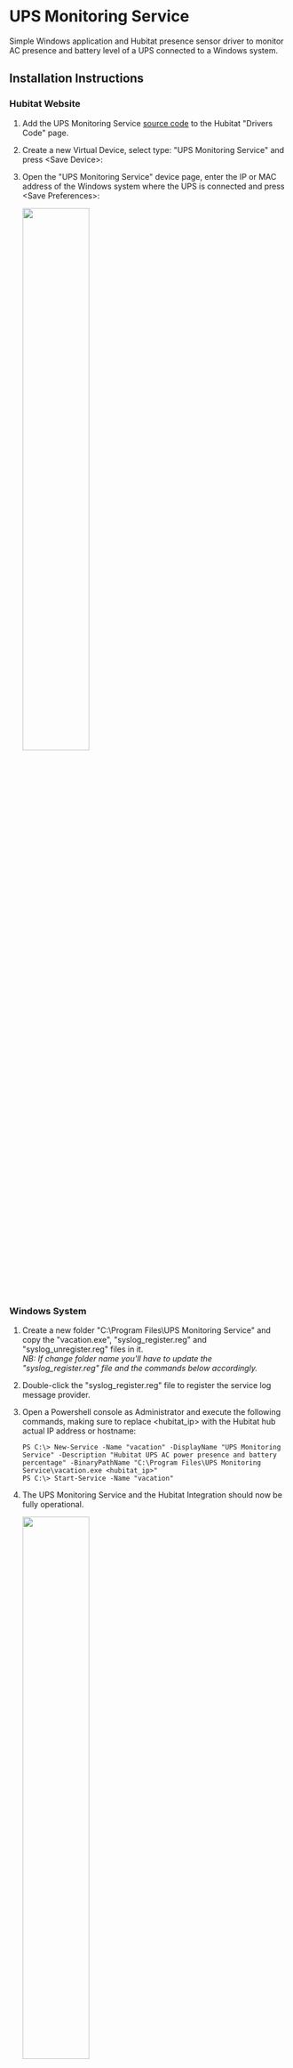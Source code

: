 # UPS Monitoring Service

Simple Windows application and Hubitat presence sensor driver to monitor AC presence and battery level of a UPS connected to a Windows system.

## Installation Instructions

### Hubitat Website

1. Add the UPS Monitoring Service [source code](https://raw.githubusercontent.com/mircolino/vacation/main/driver.groovy) to the Hubitat "Drivers Code" page.

2. Create a new Virtual Device, select type: "UPS Monitoring Service" and press &lt;Save Device&gt;:

3. Open the "UPS Monitoring Service" device page, enter the IP or MAC address of the Windows system where the UPS is connected and press &lt;Save Preferences&gt;:

   <img src="https://github.com/mircolino/vacation/raw/main/images/device.png" width=50% height=50%>

### Windows System

1. Create a new folder "C:\Program Files\UPS Monitoring Service" and copy the "vacation.exe", "syslog_register.reg" and "syslog_unregister.reg" files in it.\
   *NB: If change folder name you'll have to update the "syslog_register.reg" file and the commands below accordingly.*

2. Double-click the "syslog_register.reg" file to register the service log message provider.

3. Open a Powershell console as Administrator and execute the following commands, making sure to replace <hubitat_ip> with the Hubitat hub actual IP address or hostname:

   ```text
   PS C:\> New-Service -Name "vacation" -DisplayName "UPS Monitoring Service" -Description "Hubitat UPS AC power presence and battery percentage" -BinaryPathName "C:\Program Files\UPS Monitoring Service\vacation.exe <hubitat_ip>"
   PS C:\> Start-Service -Name "vacation"
   ```

4. The UPS Monitoring Service and the Hubitat Integration should now be fully operational.

   <img src="https://github.com/mircolino/vacation/raw/main/images/events.png" width="50%" height="50%">

5. To completely uninstall the service:

   - Open a Powershell console as Administrator and execute the following commands:

     ```text
     PS C:\> Stop-Service -Name "vacation"
     PS C:\> Remove-Service -Name "vacation"
     ```

   - Double-click the "syslog_unregister.reg" file to unregister the service log message provider.
   - Delete the folder "C:\Program Files\UPS Monitoring Service".

6. For troubleshooting, the service is logging errors and diagnostic to the System Event Viewer -> Windows Logs -> Application

***

## Disclaimer

THE SOFTWARE IS PROVIDED "AS IS", WITHOUT WARRANTY OF ANY KIND, EXPRESS OR IMPLIED, INCLUDING BUT NOT LIMITED TO THE WARRANTIES OF MERCHANTABILITY, FITNESS FOR A PARTICULAR PURPOSE, TITLE AND NON-INFRINGEMENT. IN NO EVENT SHALL THE COPYRIGHT HOLDERS OR ANYONE DISTRIBUTING THE SOFTWARE BE LIABLE FOR ANY DAMAGES OR OTHER LIABILITY, WHETHER IN CONTRACT, TORT OR OTHERWISE, ARISING FROM, OUT OF OR IN CONNECTION WITH THE SOFTWARE OR THE USE OR OTHER DEALINGS IN THE SOFTWARE.
